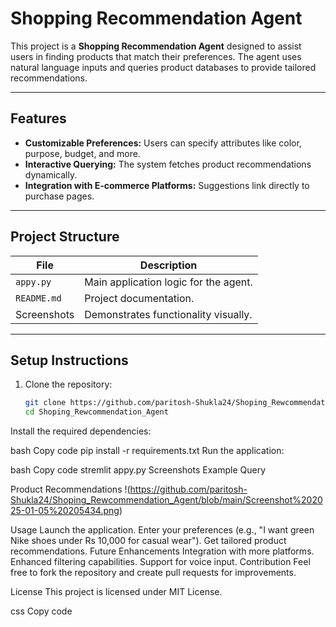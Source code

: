 # Shopping Recommendation Agent

This project is a **Shopping Recommendation Agent** designed to assist users in finding products that match their preferences. The agent uses natural language inputs and queries product databases to provide tailored recommendations.

---

## Features

- **Customizable Preferences:** Users can specify attributes like color, purpose, budget, and more.
- **Interactive Querying:** The system fetches product recommendations dynamically.
- **Integration with E-commerce Platforms:** Suggestions link directly to purchase pages.

---

## Project Structure

| **File**      | **Description**                         |
|----------------|-----------------------------------------|
| `appy.py`      | Main application logic for the agent.   |
| `README.md`    | Project documentation.                 |
| Screenshots    | Demonstrates functionality visually.    |

---

## Setup Instructions

1. Clone the repository:
   ```bash
   git clone https://github.com/paritosh-Shukla24/Shoping_Rewcommendation_Agent.git
   cd Shoping_Rewcommendation_Agent

Install the required dependencies:

bash
Copy code
pip install -r requirements.txt
Run the application:

bash
Copy code
stremlit appy.py
Screenshots
Example Query



Product Recommendations
!(https://github.com/paritosh-Shukla24/Shoping_Rewcommendation_Agent/blob/main/Screenshot%202025-01-05%20205434.png)

Usage
Launch the application.
Enter your preferences (e.g., "I want green Nike shoes under Rs 10,000 for casual wear").
Get tailored product recommendations.
Future Enhancements
Integration with more platforms.
Enhanced filtering capabilities.
Support for voice input.
Contribution
Feel free to fork the repository and create pull requests for improvements.

License
This project is licensed under MIT License.

css
Copy code

 






